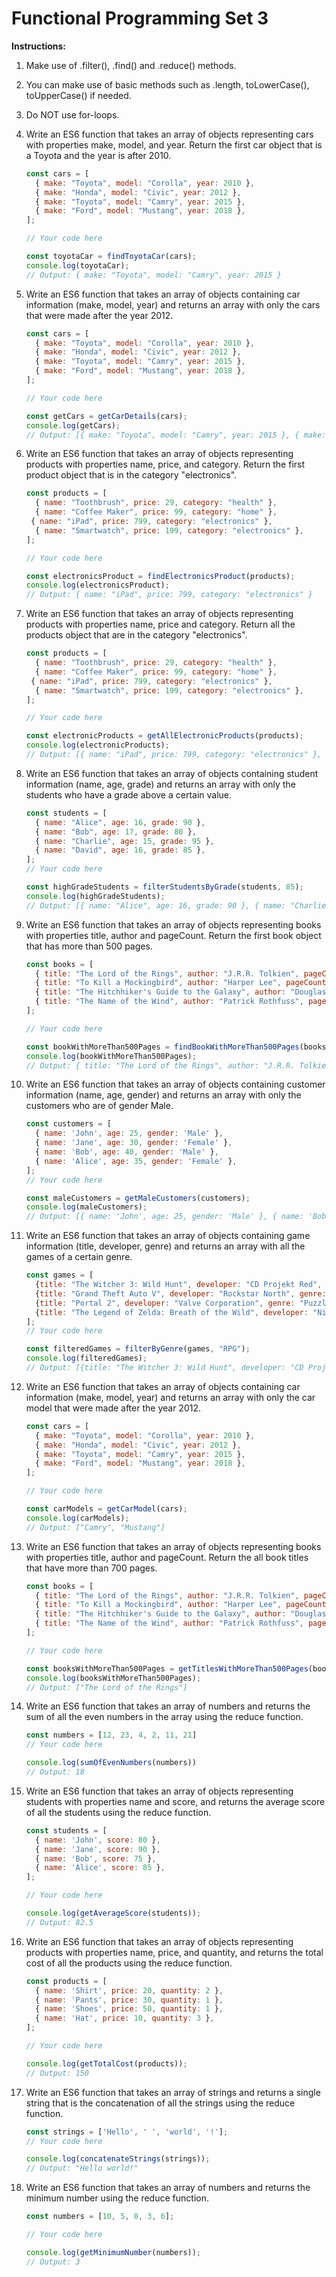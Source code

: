 # Functional Programming Set 3

**Instructions:**

1. Make use of .filter(), .find() and .reduce() methods.
2. You can make use of basic methods such as .length, toLowerCase(), toUpperCase() if needed.
3. Do NOT use for-loops.

1. Write an ES6 function that takes an array of objects representing cars with properties make, model, and year. Return the first car object that is a Toyota and the year is after 2010.

    ```jsx
    const cars = [
      { make: "Toyota", model: "Corolla", year: 2010 },
      { make: "Honda", model: "Civic", year: 2012 },
      { make: "Toyota", model: "Camry", year: 2015 },
      { make: "Ford", model: "Mustang", year: 2018 },
    ];
    
    // Your code here
    
    const toyotaCar = findToyotaCar(cars);
    console.log(toyotaCar); 
    // Output: { make: "Toyota", model: "Camry", year: 2015 }
    ```

2. Write an ES6 function that takes an array of objects containing car information (make, model, year) and returns an array with only the cars that were made after the year 2012.

    ```jsx
    const cars = [
      { make: "Toyota", model: "Corolla", year: 2010 },
      { make: "Honda", model: "Civic", year: 2012 },
      { make: "Toyota", model: "Camry", year: 2015 },
      { make: "Ford", model: "Mustang", year: 2018 },
    ];
    
    // Your code here
    
    const getCars = getCarDetails(cars);
    console.log(getCars);
    // Output: [{ make: "Toyota", model: "Camry", year: 2015 }, { make: "Ford", model: "Mustang", year: 2018 }]
    ```

3. Write an ES6 function that takes an array of objects representing products with properties name, price, and category. Return the first product object that is in the category "electronics".

    ```jsx
    const products = [
      { name: "Toothbrush", price: 29, category: "health" },
      { name: "Coffee Maker", price: 99, category: "home" },
     { name: "iPad", price: 799, category: "electronics" },
      { name: "Smartwatch", price: 199, category: "electronics" },
    ];
    
    // Your code here
    
    const electronicsProduct = findElectronicsProduct(products);
    console.log(electronicsProduct); 
    // Output: { name: "iPad", price: 799, category: "electronics" }
    ```

4. Write an ES6 function that takes an array of objects representing products with properties name, price and category. Return all the products object that are in the category "electronics".

    ```jsx
    const products = [
      { name: "Toothbrush", price: 29, category: "health" },
      { name: "Coffee Maker", price: 99, category: "home" },
     { name: "iPad", price: 799, category: "electronics" },
      { name: "Smartwatch", price: 199, category: "electronics" },
    ];
    
    // Your code here
    
    const electronicProducts = getAllElectronicProducts(products);
    console.log(electronicProducts); 
    // Output: [{ name: "iPad", price: 799, category: "electronics" }, { name: "Smartwatch", price: 199, category: "electronics" }]
    ```

5. Write an ES6 function that takes an array of objects containing student information (name, age, grade) and returns an array with only the students who have a grade above a certain value.

    ```jsx
    const students = [
      { name: "Alice", age: 16, grade: 90 },
      { name: "Bob", age: 17, grade: 80 },
      { name: "Charlie", age: 15, grade: 95 },
      { name: "David", age: 16, grade: 85 },
    ];
    // Your code here
    
    const highGradeStudents = filterStudentsByGrade(students, 85);
    console.log(highGradeStudents); 
    // Output: [{ name: "Alice", age: 16, grade: 90 }, { name: "Charlie", age: 15, grade: 95 }]
    ```

6. Write an ES6 function that takes an array of objects representing books with properties title, author and pageCount. Return the first book object that has more than 500 pages.

    ```jsx
    const books = [
      { title: "The Lord of the Rings", author: "J.R.R. Tolkien", pageCount: 1178 },
      { title: "To Kill a Mockingbird", author: "Harper Lee", pageCount: 281 },
      { title: "The Hitchhiker's Guide to the Galaxy", author: "Douglas Adams", pageCount: 193 },
      { title: "The Name of the Wind", author: "Patrick Rothfuss", pageCount: 662 },
    ];
    
    // Your code here
    
    const bookWithMoreThan500Pages = findBookWithMoreThan500Pages(books);
    console.log(bookWithMoreThan500Pages); 
    // Output: { title: "The Lord of the Rings", author: "J.R.R. Tolkien", pageCount: 1178 }
    ```

7. Write an ES6 function that takes an array of objects containing customer information (name, age, gender) and returns an array with only the customers who are of gender Male.

    ```jsx
    const customers = [
      { name: 'John', age: 25, gender: 'Male' },
      { name: 'Jane', age: 30, gender: 'Female' },
      { name: 'Bob', age: 40, gender: 'Male' },
      { name: 'Alice', age: 35, gender: 'Female' },
    ];
    // Your code here
    
    const maleCustomers = getMaleCustomers(customers);
    console.log(maleCustomers); 
    // Output: [{ name: 'John', age: 25, gender: 'Male' }, { name: 'Bob', age: 40, gender: 'Male' }]
    ```

8. Write an ES6 function that takes an array of objects containing game information (title, developer, genre) and returns an array with all the games of a certain genre.

    ```jsx
    const games = [
      {title: "The Witcher 3: Wild Hunt", developer: "CD Projekt Red", genre: "RPG"},
      {title: "Grand Theft Auto V", developer: "Rockstar North", genre: "Action"},
      {title: "Portal 2", developer: "Valve Corporation", genre: "Puzzle"},
      {title: "The Legend of Zelda: Breath of the Wild", developer: "Nintendo", genre: "Adventure"}
    ];
    // Your code here
    
    const filteredGames = filterByGenre(games, "RPG");
    console.log(filteredGames);
    // Output: [{title: "The Witcher 3: Wild Hunt", developer: "CD Projekt Red", genre: "RPG"}]
    ```

9. Write an ES6 function that takes an array of objects containing car information (make, model, year) and returns an array with only the car model that were made after the year 2012.

    ```jsx
    const cars = [
      { make: "Toyota", model: "Corolla", year: 2010 },
      { make: "Honda", model: "Civic", year: 2012 },
      { make: "Toyota", model: "Camry", year: 2015 },
      { make: "Ford", model: "Mustang", year: 2018 },
    ];
    
    // Your code here
    
    const carModels = getCarModel(cars);
    console.log(carModels);
    // Output: ["Camry", "Mustang"]
    ```

10. Write an ES6 function that takes an array of objects representing books with properties title, author and pageCount. Return the all book titles that have more than 700 pages.

    ```jsx
    const books = [
      { title: "The Lord of the Rings", author: "J.R.R. Tolkien", pageCount: 1178 },
      { title: "To Kill a Mockingbird", author: "Harper Lee", pageCount: 281 },
      { title: "The Hitchhiker's Guide to the Galaxy", author: "Douglas Adams", pageCount: 193 },
      { title: "The Name of the Wind", author: "Patrick Rothfuss", pageCount: 662 },
    ];
    
    // Your code here
    
    const booksWithMoreThan500Pages = getTitlesWithMoreThan500Pages(books);
    console.log(booksWithMoreThan500Pages); 
    // Output: ["The Lord of the Rings"]
    ```

11. Write an ES6 function that takes an array of numbers and returns the sum of all the even numbers in the array using the reduce function.

    ```jsx
    const numbers = [12, 23, 4, 2, 11, 21] 
    // Your code here
    
    console.log(sumOfEvenNumbers(numbers))
    // Output: 18
    ```

12. Write an ES6 function that takes an array of objects representing students with properties name and score, and returns the average score of all the students using the reduce function.

    ```jsx
    const students = [
      { name: 'John', score: 80 },
      { name: 'Jane', score: 90 },
      { name: 'Bob', score: 75 },
      { name: 'Alice', score: 85 },
    ];
    
    // Your code here
    
    console.log(getAverageScore(students)); 
    // Output: 82.5
    ```

13. Write an ES6 function that takes an array of objects representing products with properties name, price, and quantity, and returns the total cost of all the products using the reduce function.

    ```jsx
    const products = [
      { name: 'Shirt', price: 20, quantity: 2 },
      { name: 'Pants', price: 30, quantity: 1 },
      { name: 'Shoes', price: 50, quantity: 1 },
      { name: 'Hat', price: 10, quantity: 3 },
    ];
    
    // Your code here
    
    console.log(getTotalCost(products)); 
    // Output: 150
    ```

14. Write an ES6 function that takes an array of strings and returns a single string that is the concatenation of all the strings using the reduce function.

    ```jsx
    const strings = ['Hello', ' ', 'world', '!'];
    // Your code here
    
    console.log(concatenateStrings(strings)); 
    // Output: "Hello world!"
    ```

15. Write an ES6 function that takes an array of numbers and returns the minimum number using the reduce function.

    ```jsx
    const numbers = [10, 5, 8, 3, 6];
    
    // Your code here
    
    console.log(getMinimumNumber(numbers)); 
    // Output: 3
    ```

